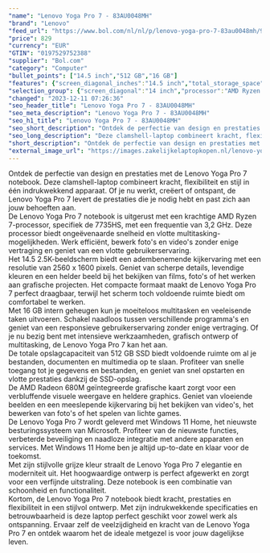 ```yaml
---
"name": "Lenovo Yoga Pro 7 - 83AU0048MH"
"brand": "Lenovo"
"feed_url": "https://www.bol.com/nl/nl/p/lenovo-yoga-pro-7-83au0048mh/9300000147511196"
"price": 829
"currency": "EUR"
"GTIN": "0197529752388"
"supplier": "Bol.com"
"category": "Computer"
"bullet_points": ["14.5 inch","512 GB","16 GB"]
"features": {"screen_diagonal_inches":"14.5 inch","total_storage_space":"512 GB","memory_size":"16 GB"}
"selection_group": {"screen_diagonal":"14 inch","processor":"AMD Ryzen 7","changed_price_past_3_days":false,"product_family":"Yoga"}
"changed": "2023-12-11 07:26:36"
"seo_header_title": "Lenovo Yoga Pro 7 - 83AU0048MH"
"seo_meta_description": "Lenovo Yoga Pro 7 - 83AU0048MH"
"seo_h1_title": "Lenovo Yoga Pro 7 - 83AU0048MH"
"seo_short_description": "Ontdek de perfectie van design en prestaties met de Lenovo Yoga Pro 7 notebook."
"seo_long_description": "Deze clamshell-laptop combineert kracht, flexibiliteit en stijl in één indrukwekkend apparaat. Of je nu werkt, creëert of ontspant, de Lenovo Yoga Pro 7 levert de prestaties die je nodig hebt en past zich aan jouw behoeften aan. <br /> De Lenovo Yoga Pro 7 notebook is uitgerust met een krachtige AMD Ryzen 7-processor, specifiek de 7735HS, met een frequentie van 3,2 GHz. Deze processor biedt ongeëvenaarde snelheid en vlotte multitasking-mogelijkheden. Werk efficiënt, bewerk foto's en video's zonder enige vertraging en geniet van een vlotte gebruikerservaring. <br /> Het 14. 5 2. 5K-beeldscherm biedt een adembenemende kijkervaring met een resolutie van 2560 x 1600 pixels. Geniet van scherpe details, levendige kleuren en een helder beeld bij het bekijken van films, foto's of het werken aan grafische projecten. Het compacte formaat maakt de Lenovo Yoga Pro 7 perfect draagbaar, terwijl het scherm toch voldoende ruimte biedt om comfortabel te werken. <br /> Met 16 GB intern geheugen kun je moeiteloos multitasken en veeleisende taken uitvoeren. Schakel naadloos tussen verschillende programma's en geniet van een responsieve gebruikerservaring zonder enige vertraging. Of je nu bezig bent met intensieve werkzaamheden, grafisch ontwerp of multitasking, de Lenovo Yoga Pro 7 kan het aan. <br /> De totale opslagcapaciteit van 512 GB SSD biedt voldoende ruimte om al je bestanden, documenten en multimedia op te slaan. Profiteer van snelle toegang tot je gegevens en bestanden, en geniet van snel opstarten en vlotte prestaties dankzij de SSD-opslag. <br /> De AMD Radeon 680M geïntegreerde grafische kaart zorgt voor een verbluffende visuele weergave en heldere graphics. Geniet van vloeiende beelden en een meeslepende kijkervaring bij het bekijken van video's, het bewerken van foto's of het spelen van lichte games. <br /> De Lenovo Yoga Pro 7 wordt geleverd met Windows 11 Home, het nieuwste besturingssysteem van Microsoft. Profiteer van de nieuwste functies, verbeterde beveiliging en naadloze integratie met andere apparaten en services. Met Windows 11 Home ben je altijd up-to-date en klaar voor de toekomst. <br /> Met zijn stijlvolle grijze kleur straalt de Lenovo Yoga Pro 7 elegantie en moderniteit uit. Het hoogwaardige ontwerp is perfect afgewerkt en zorgt voor een verfijnde uitstraling. Deze notebook is een combinatie van schoonheid en functionaliteit. <br /> Kortom, de Lenovo Yoga Pro 7 notebook biedt kracht, prestaties en flexibiliteit in een stijlvol ontwerp. Met zijn indrukwekkende specificaties en betrouwbaarheid is deze laptop perfect geschikt voor zowel werk als ontspanning. Ervaar zelf de veelzijdigheid en kracht van de Lenovo Yoga Pro 7 en ontdek waarom het de ideale metgezel is voor jouw dagelijkse leven."
"short_description": "Ontdek de perfectie van design en prestaties met de Lenovo Yoga Pro 7 notebook. Deze clamshell-laptop combineert kracht, flexibiliteit en stijl in één indrukwekkend apparaat. Of je nu werkt, creëert of ontspant, de Lenovo Yoga Pro 7 levert de prestaties die je nodig hebt en past zich aan jouw behoeften aan. De Lenovo Yoga Pro 7 notebook is uitgerust met een krachtige AMD Ryzen 7-processor, specifiek de 7735HS, met een frequentie van 3,2 GHz. Deze processor biedt ongeëvenaarde snelheid en vlotte multitasking-mogelijkheden. Werk efficiënt, bewerk foto's en video's zonder enige vertraging en geniet van een vlotte gebruikerservaring. Het 14.5 2.5K-beeldscherm biedt een adembenemende kijkervaring met een resolutie van 2560 x 1600 pixels. Geniet van scherpe details, levendige kleuren en een helder beeld bij het bekijken van films, foto's of het werken aan grafische projecten. Het compacte formaat maakt de Lenovo Yoga Pro 7 perfect draagbaar, terwijl het scherm toch voldoende ruimte biedt om comfortabel te werken. Met 16 GB intern geheugen kun je moeiteloos multitasken en veeleisende taken uitvoeren. Schakel naadloos tussen verschillende programma's en geniet van een responsieve gebruikerservaring zonder enige vertraging. Of je nu bezig bent met intensieve werkzaamheden, grafisch ontwerp of multitasking, de Lenovo Yoga Pro 7 kan het aan. De totale opslagcapaciteit van 512 GB SSD biedt voldoende ruimte om al je bestanden, documenten en multimedia op te slaan. Profiteer van snelle toegang tot je gegevens en bestanden, en geniet van snel opstarten en vlotte prestaties dankzij de SSD-opslag. De AMD Radeon 680M geïntegreerde grafische kaart zorgt voor een verbluffende visuele weergave en heldere graphics. Geniet van vloeiende beelden en een meeslepende kijkervaring bij het bekijken van video's, het bewerken van foto's of het spelen van lichte games. De Lenovo Yoga Pro 7 wordt geleverd met Windows 11 Home, het nieuwste besturingssysteem van Microsoft. Profiteer van de nieuwste functies, verbeterde beveiliging en naadloze integratie met andere apparaten en services. Met Windows 11 Home ben je altijd up-to-date en klaar voor de toekomst. Met zijn stijlvolle grijze kleur straalt de Lenovo Yoga Pro 7 elegantie en moderniteit uit. Het hoogwaardige ontwerp is perfect afgewerkt en zorgt voor een verfijnde uitstraling. Deze notebook is een combinatie van schoonheid en functionaliteit. Kortom, de Lenovo Yoga Pro 7 notebook biedt kracht, prestaties en flexibiliteit in een stijlvol ontwerp. Met zijn indrukwekkende specificaties en betrouwbaarheid is deze laptop perfect geschikt voor zowel werk als ontspanning. Ervaar zelf de veelzijdigheid en kracht van de Lenovo Yoga Pro 7 en ontdek waarom het de ideale metgezel is voor jouw dagelijkse leven."
"external_image_url": "https://images.zakelijkelaptopkopen.nl/lenovo-yoga-pro-7-83au0048mh.webp"
---
```


Ontdek de perfectie van design en prestaties met de Lenovo Yoga Pro 7 notebook. Deze clamshell-laptop combineert kracht, flexibiliteit en stijl in één indrukwekkend apparaat. Of je nu werkt, creëert of ontspant, de Lenovo Yoga Pro 7 levert de prestaties die je nodig hebt en past zich aan jouw behoeften aan. <br /> De Lenovo Yoga Pro 7 notebook is uitgerust met een krachtige AMD Ryzen 7-processor, specifiek de 7735HS, met een frequentie van 3,2 GHz. Deze processor biedt ongeëvenaarde snelheid en vlotte multitasking-mogelijkheden. Werk efficiënt, bewerk foto's en video's zonder enige vertraging en geniet van een vlotte gebruikerservaring. <br /> Het 14.5 2.5K-beeldscherm biedt een adembenemende kijkervaring met een resolutie van 2560 x 1600 pixels. Geniet van scherpe details, levendige kleuren en een helder beeld bij het bekijken van films, foto's of het werken aan grafische projecten. Het compacte formaat maakt de Lenovo Yoga Pro 7 perfect draagbaar, terwijl het scherm toch voldoende ruimte biedt om comfortabel te werken. <br /> Met 16 GB intern geheugen kun je moeiteloos multitasken en veeleisende taken uitvoeren. Schakel naadloos tussen verschillende programma's en geniet van een responsieve gebruikerservaring zonder enige vertraging. Of je nu bezig bent met intensieve werkzaamheden, grafisch ontwerp of multitasking, de Lenovo Yoga Pro 7 kan het aan. <br /> De totale opslagcapaciteit van 512 GB SSD biedt voldoende ruimte om al je bestanden, documenten en multimedia op te slaan. Profiteer van snelle toegang tot je gegevens en bestanden, en geniet van snel opstarten en vlotte prestaties dankzij de SSD-opslag. <br /> De AMD Radeon 680M geïntegreerde grafische kaart zorgt voor een verbluffende visuele weergave en heldere graphics. Geniet van vloeiende beelden en een meeslepende kijkervaring bij het bekijken van video's, het bewerken van foto's of het spelen van lichte games. <br /> De Lenovo Yoga Pro 7 wordt geleverd met Windows 11 Home, het nieuwste besturingssysteem van Microsoft. Profiteer van de nieuwste functies, verbeterde beveiliging en naadloze integratie met andere apparaten en services. Met Windows 11 Home ben je altijd up-to-date en klaar voor de toekomst. <br /> Met zijn stijlvolle grijze kleur straalt de Lenovo Yoga Pro 7 elegantie en moderniteit uit. Het hoogwaardige ontwerp is perfect afgewerkt en zorgt voor een verfijnde uitstraling. Deze notebook is een combinatie van schoonheid en functionaliteit. <br /> Kortom, de Lenovo Yoga Pro 7 notebook biedt kracht, prestaties en flexibiliteit in een stijlvol ontwerp. Met zijn indrukwekkende specificaties en betrouwbaarheid is deze laptop perfect geschikt voor zowel werk als ontspanning. Ervaar zelf de veelzijdigheid en kracht van de Lenovo Yoga Pro 7 en ontdek waarom het de ideale metgezel is voor jouw dagelijkse leven.